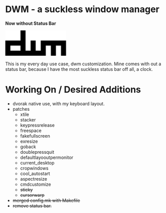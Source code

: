 DWM - a suckless window manager
===============================

__Now without Status Bar__

![DWM](./.img/dwm.png)

This is my every day use case, dwm customization.
Mine comes with out a status bar, because I have the most
suckless status bar off all, a clock.

# Working On / Desired Additions

- dvorak native use, with my keyboard layout.
- patches
    * xtile
    * stacker
    * keypressrelease
    * freespace
    * fakefullscreen
    * exresize
    * goback
    * doublepressquit
    * defaultlayooutpermonitor
    * current_desktop
    * cropwindows
    * cool_autostart
    * aspectresize
    * cmdcustomize
    * ~~sticky~~
    * ~~cursorwarp~~
- ~~merged config.mk with Makefile~~ 
- ~~remove status bar.~~

